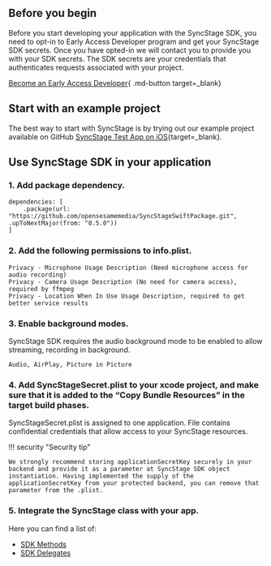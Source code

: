 ## Before you begin

Before you start developing your application with the SyncStage SDK, you need to opt-in to Early Access Developer program and get your SyncStage SDK secrets. Once you have opted-in we will contact you to provide you with your SDK secrets.
The SDK secrets are your credentials that authenticates requests associated with your project. 

[Become an Early Access Developer](https://console.sync-stage.com/request-a-demo){ .md-button target=_blank}


## Start with an example project
The best way to start with SyncStage is by trying out our example project available on GitHub [SyncStage Test App on iOS](https://github.com/opensesamemedia/syncstage-test-app-ios){target=_blank}.


## Use SyncStage SDK in your application
### 1. Add package dependency.

```
dependencies: [
    .package(url: "https://github.com/opensesamemedia/SyncStageSwiftPackage.git", .upToNextMajor(from: "0.5.0"))
]
```

### 2. Add the following permissions to info.plist. 

```
Privacy - Microphone Usage Description (Need microphone access for audio recording)
Privacy - Camera Usage Description (No need for camera access), required by ffmpeg
Privacy - Location When In Use Usage Description, required to get better service results

```

### 3. Enable background modes.

SyncStage SDK requires the audio background mode to be enabled to allow streaming, recording in background.

`Audio, AirPlay, Picture in Picture`

### 4. Add SyncStageSecret.plist to your xcode project, and make sure that it is added to the “Copy Bundle Resources” in the target build phases.

SyncStageSecret.plist is assigned to one application. File contains confidential credentials that allow access to your SyncStage resources. 

!!! security "Security tip"
    
    We strongly recommend storing applicationSecretKey securely in your backend and provide it as a parameter at SyncStage SDK object instantiation. Having implemented the supply of the applicationSecretKey from your protected backend, you can remove that parameter from the .plist.


### 5. Integrate the SyncStage class with your app.
Here you can find a list of:

* [SDK Methods](sdk-methods.md)
* [SDK Delegates](sdk-delegates.md)
